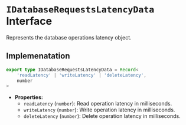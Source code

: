 # **`IDatabaseRequestsLatencyData` Interface**

Represents the database operations latency object.

## Implemenatation
```ts
export type IDatabaseRequestsLatencyData = Record<
    'readLatency' | 'writeLatency' | 'deleteLatency',
    number
>
```

- **Properties:**
  - `readLatency` (`number`): Read operation latency in milliseconds.
  - `writeLatency` (`number`): Write operation latency in milliseconds.
  - `deleteLatency` (`number`): Delete operation latency in milliseconds.
